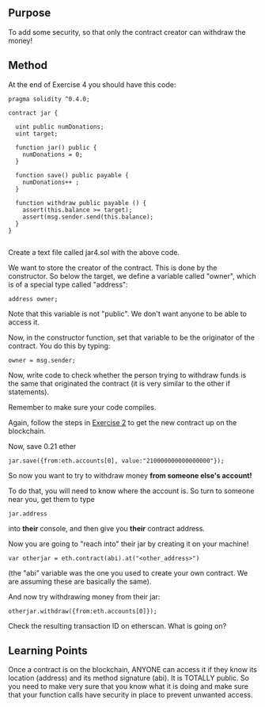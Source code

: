 ## Purpose

To add some security, so that only the contract creator can withdraw the money!

## Method 

At the end of Exercise 4 you should have this code:

```
pragma solidity ^0.4.0;

contract jar {
  
  uint public numDonations; 
  uint target;

  function jar() public {
    numDonations = 0;
  }

  function save() public payable {
    numDonations++ ;
  }

  function withdraw public payable () {
    assert(this.balance >= target);
    assert(msg.sender.send(this.balance);
  }
}


```

Create a text file called jar4.sol with the above code.

We want to store the creator of the contract. This is done by the constructor. So below the target, we define a variable called "owner", which is of a special type called "address":

    address owner;
    
    
Note that this variable is not "public". We don't want anyone to be able to access it.

Now, in the constructor function, set that variable to be the originator of the contract. You do this by typing:

    owner = msg.sender;
    
Now, write code to check whether the person trying to withdraw funds is the same that originated the contract (it is very similar to the other if statements).

Remember to make sure your code compiles.

Again, follow the steps in [Exercise 2](https://gist.github.com/danmermel/66c87ffb1b6174999762c45d5251ffdf) to get the new contract up on the blockchain.

Now, save 0.21 ether

    jar.save({from:eth.accounts[0], value:"210000000000000000"});

So now you want to try to withdraw money **from someone else's account!**

To do that, you will need to know where the account is. So turn to someone near you, get them to type 

```
jar.address
```

into **their** console, and then give you **their** contract address.

Now you are going to "reach into" their jar by creating it on your machine!

    var otherjar = eth.contract(abi).at("<other_address>")
    
(the "abi" variable was the one you used to create your own contract. We are assuming these are basically the same).

And now try withdrawing money from their jar:

    otherjar.withdraw({from:eth.accounts[0]});

Check the resulting transaction ID on etherscan. What is going on?

## Learning Points

Once a contract is on the blockchain, ANYONE can access it if they know its location (address) and its method signature (abi). It is TOTALLY public. So you need to make very sure that you know what it is doing and make sure that your function calls have security in place to prevent unwanted access.
